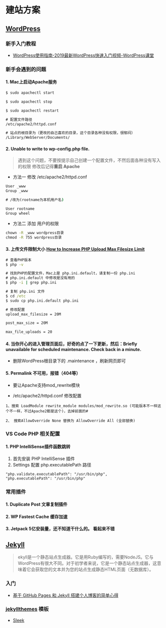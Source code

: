 # 建站方案

## [WordPress](https://wordpress.org)

### 新手入门教程
- [WordPress使用指南-2019最新WordPress快速入门视频-WordPress课堂](https://www.bilibili.com/video/BV1k4411e7Jn?p=1)

### 新手会遇到的问题

  #### 1. Mac上启动Apache服务

  ```cmd
  $ sudo apachectl start

  $ sudo apachectl stop

  $ sudo apachectl restart

  # 配置文件路径
  /etc/apache2/httpd.conf

  # 站点的根目录为（更改的自己喜欢的目录，这个目录各种没有权限，很郁闷）
  /Library/WebServer/Documents/
  ```

  #### 2. Unable to write to wp-config.php file.

  > 遇到这个问题，不要按提示自己创建一个配置文件，不然后面各种没有写入的权限
  修改后记得**重启 Apache**

  - 方法一 修改 /etc/apache2/httpd.conf

   ```cmd
   User _www
   Group _www

   # /改为(rootname为本机用户名)

   User rootname
   Group wheel
   ```

   - 方法二 添加 用户的权限
  
  ```cmd
  chown -R _www wordpress目录
  chmod -R 755 wordpress目录
  ```

  #### 3. 上传文件限制大小 [How to Increase PHP Upload Max Filesize Limit](https://tecadmin.net/increase-max-upload-file-size-limit-in-php/)

  ```cmd
  # 查看PHP版本
  $ php -v

  # 找到PHP的配置文件，Mac上是 php.ini.default，请复制一份 php.ini
  # php.ini.default 中修改是没有用的
  $ php -i | grep php.ini

  # 复制 php.ini 文件
  $ cd /etc
  $ sudo cp php.ini.default php.ini

  # 修改配置
  upload_max_filesize = 20M

  post_max_size = 20M

  max_file_uploads = 20
  ```

  #### 4. 当你开心的进入管理页面后，好奇的点了一下更新，然后：Briefly unavailable for scheduled maintenance. Check back in a minute.

  - 删除WordPress根目录下的 .maintenance ，刷新网页即可

  #### 5. Permalink 不可用，报错（404等）

  - 要让Apache支持mod_rewrite模块
  
  - /etc/apache2/httpd.conf 修改配置

  ```vim
  1、搜索 LoadModule rewrite_module modules/mod_rewrite.so (可能版本不一样这个不一样，不过Apache2都是这个)，去掉前面的#

  2、 搜索AllowOverride None 替换为 AllowOverride All (全部替换)
  ```
  

### VS Code PHP 相关配置

#### 1. PHP IntelliSense插件函数跳转

1. 首先安装 PHP IntelliSense 插件
2. Settings 配置 php.executablePath 路径

```vim
"php.validate.executablePath": "/usr/bin/php",
"php.executablePath": "/usr/bin/php"
```

### 常用插件

#### 1. Duplicate Post 文章复制插件

#### 2. WP Fastest Cache 缓存加速

#### 3. Jetpack 5亿安装量，还不知道干什么的。 看起来不错


## [Jekyll](https://jekyllrb.com)

> ekyll是一个静态站点生成器。它是用Ruby编写的，需要NodeJS。它与WordPress有很大不同。对于初学者来说，它是一个静态站点生成器，这意味着它会获取您的文本并为您的站点生成静态HTML页面（无数据库）。

### 入门
- [基于 GitHub Pages 和 Jekyll 搭建个人博客的简单心得](https://www.bilibili.com/video/BV14x411t7ZU?from=search&seid=14525953081082122186)


###  [jekyllthemes](http://jekyllthemes.org/) 模板

- [Sleek](http://jekyllthemes.org/themes/sleek/)